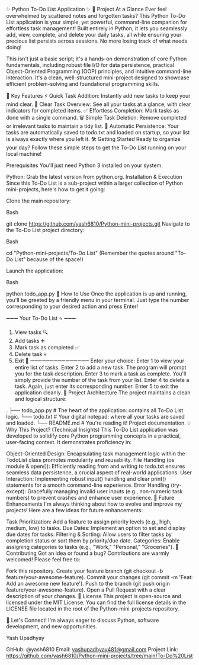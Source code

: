 ✨ Python To-Do List Application ✨
🚀 Project At a Glance
Ever feel overwhelmed by scattered notes and forgotten tasks? This Python To-Do List application is your simple, yet powerful, command-line companion for effortless task management! Built entirely in Python, it lets you seamlessly add, view, complete, and delete your daily tasks, all while ensuring your precious list persists across sessions. No more losing track of what needs doing!

This isn't just a basic script; it's a hands-on demonstration of core Python fundamentals, including robust file I/O for data persistence, practical Object-Oriented Programming (OOP) principles, and intuitive command-line interaction. It's a clean, well-structured mini-project designed to showcase efficient problem-solving and foundational programming skills.

🌟 Key Features
⚡️ Quick Task Addition: Instantly add new tasks to keep your mind clear.
👀 Clear Task Overview: See all your tasks at a glance, with clear indicators for completed items.
✅ Effortless Completion: Mark tasks as done with a single command.
🗑️ Simple Task Deletion: Remove completed or irrelevant tasks to maintain a tidy list.
💾 Automatic Persistence: Your tasks are automatically saved to todo.txt and loaded on startup, so your list is always exactly where you left it.
🛠️ Getting Started
Ready to organize your day? Follow these simple steps to get the To-Do List running on your local machine!

Prerequisites
You'll just need Python 3 installed on your system.

Python: Grab the latest version from python.org.
Installation & Execution
Since this To-Do List is a sub-project within a larger collection of Python mini-projects, here's how to get it going:

Clone the main repository:

Bash

git clone https://github.com/yash6810/Python-mini-projects.git
Navigate to the To-Do List project directory:

Bash

cd "Python-mini-projects/To-Do List"
(Remember the quotes around "To-Do List" because of the space!)

Launch the application:

Bash

python todo_app.py
🚀 How to Use
Once the application is up and running, you'll be greeted by a friendly menu in your terminal. Just type the number corresponding to your desired action and press Enter!

➖➖➖ Your To-Do List ⭐ ➖➖➖
1. View tasks 🔍
2. Add tasks ➕
3. Mark task as completed ✅
4. Delete task 💀
5. Exit 🚩
➖➖➖➖➖➖➖➖➖➖➖➖➖➖➖
Enter your choice:
Enter 1 to view your entire list of tasks.
Enter 2 to add a new task. The program will prompt you for the task description.
Enter 3 to mark a task as complete. You'll simply provide the number of the task from your list.
Enter 4 to delete a task. Again, just enter its corresponding number.
Enter 5 to exit the application cleanly.
📂 Project Architecture
The project maintains a clean and logical structure:

.
├── todo_app.py         # The heart of the application: contains all To-Do List logic.
└── todo.txt            # Your digital notepad: where all your tasks are saved and loaded.
└── README.md           # You're reading it! Project documentation.
💡 Why This Project? (Technical Insights)
This To-Do List application was developed to solidify core Python programming concepts in a practical, user-facing context. It demonstrates proficiency in:

Object-Oriented Design: Encapsulating task management logic within the TodoList class promotes modularity and reusability.
File Handling (os module & open()): Efficiently reading from and writing to todo.txt ensures seamless data persistence, a crucial aspect of real-world applications.
User Interaction: Implementing robust input() handling and clear print() statements for a smooth command-line experience.
Error Handling (try-except): Gracefully managing invalid user inputs (e.g., non-numeric task numbers) to prevent crashes and enhance user experience.
🌱 Future Enhancements
I'm always thinking about how to evolve and improve my projects! Here are a few ideas for future enhancements:

Task Prioritization: Add a feature to assign priority levels (e.g., high, medium, low) to tasks.
Due Dates: Implement an option to set and display due dates for tasks.
Filtering & Sorting: Allow users to filter tasks by completion status or sort them by priority/due date.
Categories: Enable assigning categories to tasks (e.g., "Work," "Personal," "Groceries").
🤝 Contributing
Got an idea or found a bug? Contributions are warmly welcomed! Please feel free to:

Fork this repository.
Create your feature branch (git checkout -b feature/your-awesome-feature).
Commit your changes (git commit -m 'Feat: Add an awesome new feature').
Push to the branch (git push origin feature/your-awesome-feature).
Open a Pull Request with a clear description of your changes.
📄 License
This project is open-source and licensed under the MIT License. You can find the full license details in the LICENSE file located in the root of the Python-mini-projects repository.

📧 Let's Connect!
I'm always eager to discuss Python, software development, and new opportunities.

Yash Upadhyay

GitHub: @yash6810
Email: yashupadhyay481@gmail.com
Project Link: https://github.com/yash6810/Python-mini-projects/tree/main/To-Do%20List
